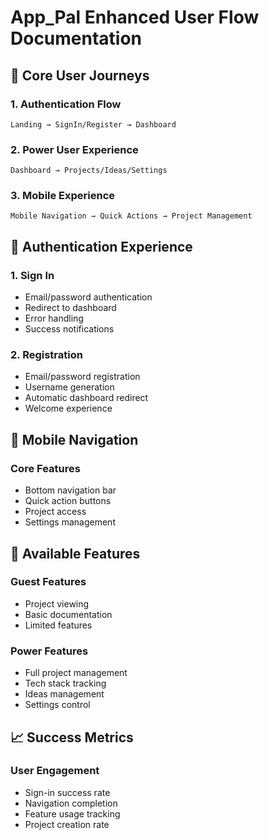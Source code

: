 # App_Pal Enhanced User Flow Documentation

## 🎯 Core User Journeys

### 1. Authentication Flow
```
Landing → SignIn/Register → Dashboard
```

### 2. Power User Experience
```
Dashboard → Projects/Ideas/Settings
```

### 3. Mobile Experience
```
Mobile Navigation → Quick Actions → Project Management
```

## 👤 Authentication Experience

### 1. Sign In
- Email/password authentication
- Redirect to dashboard
- Error handling
- Success notifications

### 2. Registration
- Email/password registration
- Username generation
- Automatic dashboard redirect
- Welcome experience

## 📱 Mobile Navigation

### Core Features
- Bottom navigation bar
- Quick action buttons
- Project access
- Settings management

## 🎨 Available Features

### Guest Features
- Project viewing
- Basic documentation
- Limited features

### Power Features
- Full project management
- Tech stack tracking
- Ideas management
- Settings control

## 📈 Success Metrics

### User Engagement
- Sign-in success rate
- Navigation completion
- Feature usage tracking
- Project creation rate